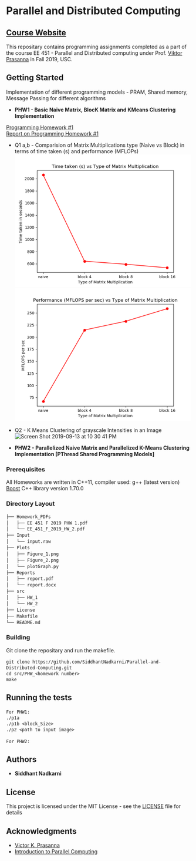 

# Parallel and Distributed Computing 

[Course Website](https://sites.usc.edu/prasanna/teaching/fall2019/ee451/)
---
This repositary contains programming assignments completed as a part of the course EE 451 - Parallel and Distributed computing under Prof. [Viktor Prasanna](https://sites.usc.edu/prasanna/) in Fall 2019, USC.

## Getting Started

Implementation of different programming models - PRAM, Shared memory, Message Passing for different algorithms 

* **PHW1 - Basic Naive Matrix, BlocK Matrix  and KMeans Clustering Implementation**

[Programming Homework #1](https://github.com/SiddhantNadkarni/Parallel-and-Distributed-Computing/blob/master/Homework_PDFs/EE%20451%20F%202019%20PHW%201.pdf) <br/>
[Report on Programming Homework #1](https://github.com/SiddhantNadkarni/Parallel-and-Distributed-Computing/blob/master/Reports/PHW_1/report.pdf) <br/>

* Q1 a,b - Comparision of Matrix Multiplications type (Naive vs Block) in terms of time taken (s) and performance (MFLOPs) <br/>
![Fig1](https://github.com/SiddhantNadkarni/Parallel-and-Distributed-Computing/blob/master/Plots/PHW_1/Figure_1.png) <br/>
![Fig2](https://github.com/SiddhantNadkarni/Parallel-and-Distributed-Computing/blob/master/Plots/PHW_1/Figure_2.png) <br/>

* Q2 - K Means Clustering of grayscale Intensities in an Image <br/>
![Screen Shot 2019-09-13 at 10 30 41 PM](https://user-images.githubusercontent.com/19183728/64903892-2bc00400-d676-11e9-8787-1259c5a2f736.png)<br/>


* **PHW2 - Parallelized Naive Matrix and Parallelized K-Means Clustering Implementation [PThread Shared Programming Models]**

### Prerequisites

All Homeworks are written in C++11, compiler used: g++ (latest version) <br/>
[Boost](https://www.boost.org/doc/libs/1_62_0/more/getting_started/windows.html) C++ library version 1.70.0

### Directory Layout

```bash
├── Homework_PDFs
│   ├── EE 451 F 2019 PHW 1.pdf
│   └── EE_451_F_2019_HW_2.pdf
├── Input
│   └── input.raw
├── Plots
│   ├── Figure_1.png
│   ├── Figure_2.png   
│   └── plotGraph.py
├── Reports
│   ├── report.pdf  
│   └── report.docx
├── src
│   ├── HW_1  
│   └── HW_2
├── License
├── Makefile
└── README.md
```

### Building

Git clone the repositary and run the makefile.

```
git clone https://github.com/SiddhantNadkarni/Parallel-and-Distributed-Computing.git
cd src/PHW_<homework number>
make
```


## Running the tests

```
For PHW1: 
./p1a
./p1b <block_Size>
./p2 <path to input image>

For PHW2:

```




## Authors

* **Siddhant Nadkarni** 



## License

This project is licensed under the MIT License - see the [LICENSE](LICENSE) file for details


## Acknowledgments

* [Victor K. Prasanna](https://sites.usc.edu/prasanna/)
* [Introduction to Parallel Computing](http://srmcse.weebly.com/uploads/8/9/0/9/8909020/introduction_to_parallel_computing_second_edition-ananth_grama..pdf)



